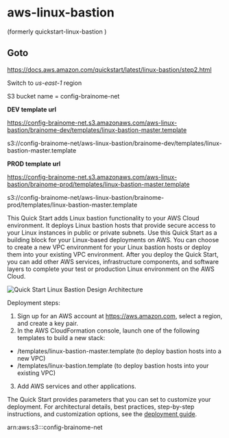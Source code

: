 # aws-linux-bastion
(formerly quickstart-linux-bastion )

## Goto
https://docs.aws.amazon.com/quickstart/latest/linux-bastion/step2.html

Switch to _us-east-1_ region

S3 bucket name = config-brainome-net


**DEV template url** 

https://config-brainome-net.s3.amazonaws.com/aws-linux-bastion/brainome-dev/templates/linux-bastion-master.template

s3://config-brainome-net/aws-linux-bastion/brainome-dev/templates/linux-bastion-master.template

**PROD template url**

https://config-brainome-net.s3.amazonaws.com/aws-linux-bastion/brainome-prod/templates/linux-bastion-master.template
 
s3://config-brainome-net/aws-linux-bastion/brainome-prod/templates/linux-bastion-master.template


This Quick Start adds Linux bastion functionality to your AWS Cloud environment. It deploys Linux bastion hosts that provide secure access to your Linux instances in public or private subnets. Use this Quick Start as a building block for your Linux-based deployments on AWS. You can choose to create a new VPC environment for your Linux bastion hosts or deploy them into your existing VPC environment. After you deploy the Quick Start, you can add other AWS services, infrastructure components, and software layers to complete your test or production Linux environment on the AWS Cloud.

![Quick Start Linux Bastion Design Architecture](https://docs.aws.amazon.com/quickstart/latest/linux-bastion/images/linux-bastion-hosts-on-aws-architecture.png )

Deployment steps:

1. Sign up for an AWS account at https://aws.amazon.com, select a region, and create a key pair.
2. In the AWS CloudFormation console, launch one of the following templates to build a new stack:
  * /templates/linux-bastion-master.template (to deploy bastion hosts into a new VPC)
  * /templates/linux-bastion.template (to deploy bastion hosts into your existing VPC)
3. Add AWS services and other applications.

The Quick Start provides parameters that you can set to customize your deployment. For architectural details, best practices, step-by-step instructions, and customization options, see the [deployment guide](https://fwd.aws/R9NRw).

arn:aws:s3:::config-brainome-net